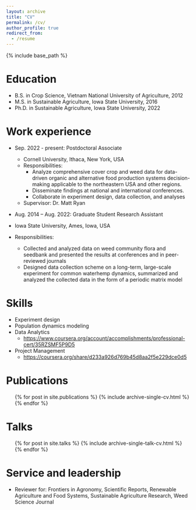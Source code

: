 ```yaml
---
layout: archive
title: "CV"
permalink: /cv/
author_profile: true
redirect_from:
  - /resume
---
```


{% include base_path %}

Education
======
* B.S. in Crop Science, Vietnam National University of Agriculture, 2012
* M.S. in Sustainable Agriculture, Iowa State University, 2016
* Ph.D. in Sustainable Agriculture, Iowa State University, 2022

Work experience
======
* Sep. 2022 - present: Postdoctoral Associate
  * Cornell University, Ithaca, New York, USA
  * Responsibilities: 
    *	Analyze comprehensive cover crop and weed data for data-driven organic and alternative food production systems decision-making applicable to the northeastern USA and other regions.
  	* Disseminate findings at national and international conferences.
    * Collaborate in experiment design, data collection, and analyses
  * Supervisor: Dr. Matt Ryan

*	Aug. 2014 – Aug. 2022: Graduate Student Research Assistant	
  *	Iowa State University, Ames, Iowa, USA
  *	Responsibilities:
    *	Collected and analyzed data on weed community flora and seedbank and presented the results at conferences and in peer-reviewed journals
    * Designed data collection scheme on a long-term, large-scale experiment for common waterhemp dynamics, summarized and analyzed the collected data in the form of a periodic matrix model

  
Skills
======
* Experiment design
* Population dynamics modeling
* Data Analytics
  * <https://www.coursera.org/account/accomplishments/professional-cert/35RZSMF5P9D5>
* Project Management
  * <https://coursera.org/share/d233a926d769b45d8aa2f5e229dce0d5>


Publications
======
  <ul>{% for post in site.publications %}
    {% include archive-single-cv.html %}
  {% endfor %}</ul>
  
Talks
======
  <ul>{% for post in site.talks %}
    {% include archive-single-talk-cv.html %}
  {% endfor %}</ul>
  
  
Service and leadership
======
* Reviewer for: Frontiers in Agronomy, Scientific Reports, Renewable Agriculture and Food Systems, Sustainable Agriculture Research, Weed Science Journal 
